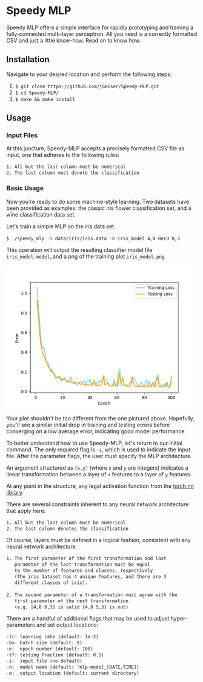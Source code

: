 # Speedy MLP 

Speedy MLP offers a simple interface for rapidly prototyping and training a fully-connected multi-layer perceptron. All you need is a correctly formatted CSV and just a little know-how. Read on to know how.  

## Installation
Navigate to your desired location and perform the following steps:
1. `$ git clone https://github.com/jGaiser/Speedy-MLP.git`
2. `$ cd Speedy-MLP/ `
3. `$ make && make install`

## Usage
### Input Files
At this juncture, Speedy-MLP accepts a precisely formatted CSV file as input, one that adheres to the following rules:

	1. All but the last column must be numerical
	2. The last column must denote the classification

### Basic Usage
Now you're ready to do some machine-style learning. Two datasets have been provided as examples: the classic iris flower classification set, and a wine classification data set.

Let's train a simple MLP on the iris data set. 

`$ ./speedy_mlp -i data/iris/iris.data -n iris_model 4,8 ReLU 8,3  `

This operation will output the resulting classifier model file `iris_model.model`, and a png of the training plot `iris_model.png`. 

![iris model training plot (error vs epoch)](data/example_images/iris_model.png) 

Your plot shouldn't be too different from the one pictured above. Hopefully, you'll see  a similar initial drop in training and testing errors before converging on a low average error, indicating good model performance. 

To better understand how to use Speedy-MLP,  let's return to our initial command. The only required flag is `-i`, which is used to indicate the input file. 
After the parameter flags, the user must specify the MLP architecture. 

An argument structured as `[x,y]` (where `x` and `y` are integers) indicates a linear transformation between a layer of `x` features to a layer of `y` features. 

At any point in the structure, any legal activation function from the <a href=https://pytorch.org/docs/stable/nn.html#non-linear-activations-weighted-sum-nonlinearity> torch.nn library</a>.

There are several constraints inherent to any neural network architecture that apply here:

	1. All but the last column must be numerical
	2. The last column denotes the classification

Of course, layers must be defined in a logical fashion, consistent with any neural network architecture: 

	1. The first parameter of the first transformation and last
	   parameter of the last transformation must be equal
	   to the number of features and classes, respectively
	   (The iris dataset has 4 unique features, and there are 3
	   different classes of iris). 
		  
	2. The second parameter of a transformation must agree with the
	   first parameter of the next transformation.
	   (e.g. [4,8 8,3] is valid [4,8 5,3] is not)

There are a handful of additional flags that may be used to adjust hyper-parameters and set output locations:

	-lr: learning rate (default: 1e-2)
	-bs: batch size (default: 8)
	-e:  epoch number (default: 100)
	-tf: testing fraction (default: 0.1)
	-i:  input file (no default)
	-n:  model name (default: 'mlp-model_[DATE,TIME]) 
	-o:  output location (default: current directory)
